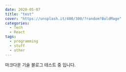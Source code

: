 ```yaml
---
date: 2020-05-07
title: "test"
cover: "https://unsplash.it/400/300/?random?BoldMage"
categories:
  - Tech
  - React
tags:
  - programming
  - stuff
  - other
---
```


마크다운 기술 블로그 테스트 중 입니다.
